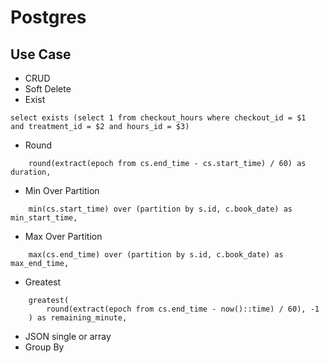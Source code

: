 # Postgres

## Use Case
- CRUD
- Soft Delete
- Exist
```postgresql
select exists (select 1 from checkout_hours where checkout_id = $1
and treatment_id = $2 and hours_id = $3)
```
- Round
```postgresql
    round(extract(epoch from cs.end_time - cs.start_time) / 60) as duration,
```
- Min Over Partition
```postgresql
    min(cs.start_time) over (partition by s.id, c.book_date) as min_start_time,
```
- Max Over Partition
```postgresql
    max(cs.end_time) over (partition by s.id, c.book_date) as max_end_time,
```
- Greatest
```postgresql
    greatest(
        round(extract(epoch from cs.end_time - now()::time) / 60), -1
    ) as remaining_minute,
```
- JSON single or array
- Group By